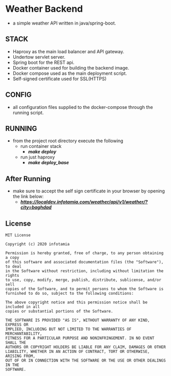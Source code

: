 # Weather Backend
- a simple weather API written in java/spring-boot.
## STACK
- Haproxy as the main load balancer and API gateway.
- Undertow servlet server.
- Spring boot for the REST api.
- Docker container used for building the backend image.
- Docker compose used as the main deployment script.
- Self-signed certificate used for SSL(HTTPS)

## CONFIG
- all configuration files supplied to the docker-compose through the running script.

## RUNNING
- from the project root directory execute the following
    - run container stack
        - ***make deploy***
    - run just haproxy
        - ***make deploy_base***
## After Running
- make sure to accept the self sign certificate in your browser by opening the link below:
    - ***https://localdev.infotamia.com/weather/api/v1/weather/?city=baghdad***

## License
```
MIT License

Copyright (c) 2020 infotamia

Permission is hereby granted, free of charge, to any person obtaining a copy
of this software and associated documentation files (the "Software"), to deal
in the Software without restriction, including without limitation the rights
to use, copy, modify, merge, publish, distribute, sublicense, and/or sell
copies of the Software, and to permit persons to whom the Software is
furnished to do so, subject to the following conditions:

The above copyright notice and this permission notice shall be included in all
copies or substantial portions of the Software.

THE SOFTWARE IS PROVIDED "AS IS", WITHOUT WARRANTY OF ANY KIND, EXPRESS OR
IMPLIED, INCLUDING BUT NOT LIMITED TO THE WARRANTIES OF MERCHANTABILITY,
FITNESS FOR A PARTICULAR PURPOSE AND NONINFRINGEMENT. IN NO EVENT SHALL THE
AUTHORS OR COPYRIGHT HOLDERS BE LIABLE FOR ANY CLAIM, DAMAGES OR OTHER
LIABILITY, WHETHER IN AN ACTION OF CONTRACT, TORT OR OTHERWISE, ARISING FROM,
OUT OF OR IN CONNECTION WITH THE SOFTWARE OR THE USE OR OTHER DEALINGS IN THE
SOFTWARE.
```
 

